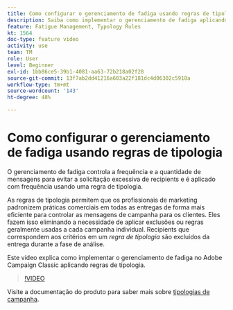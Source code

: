 ```yaml
---
title: Como configurar o gerenciamento de fadiga usando regras de tipologia no Adobe Campaign Classic
description: Saiba como implementar o gerenciamento de fadiga aplicando regras de tipologia.
feature: Fatigue Management, Typology Rules
kt: 1564
doc-type: feature video
activity: use
team: TM
role: User
level: Beginner
exl-id: 1bb86ce5-39b1-4081-aa63-72b218a02f28
source-git-commit: 13f7ab2dd41216a603a22f181dc4d06302c5918a
workflow-type: tm+mt
source-wordcount: '143'
ht-degree: 48%

---
```


# Como configurar o gerenciamento de fadiga usando regras de tipologia

O gerenciamento de fadiga controla a frequência e a quantidade de mensagens para evitar a solicitação excessiva de recipients e é aplicado com frequência usando uma regra de tipologia.

As regras de tipologia permitem que os profissionais de marketing padronizem práticas comerciais em todas as entregas de forma mais eficiente para controlar as mensagens de campanha para os clientes. Eles fazem isso eliminando a necessidade de aplicar exclusões ou regras geralmente usadas a cada campanha individual. Recipients que correspondem aos critérios em um *regra de tipologia* são excluídos da entrega durante a fase de análise.

Este vídeo explica como implementar o gerenciamento de fadiga no Adobe Campaign Classic aplicando regras de tipologia.

>[!VIDEO](https://video.tv.adobe.com/v/25090?quality=12&learn=on)

Visite a documentação do produto para saber mais sobre [tipologias de campanha](https://experienceleague.adobe.com/docs/campaign-classic/using/orchestrating-campaigns/campaign-optimization/about-campaign-typologies.html?lang=pt-BR).
